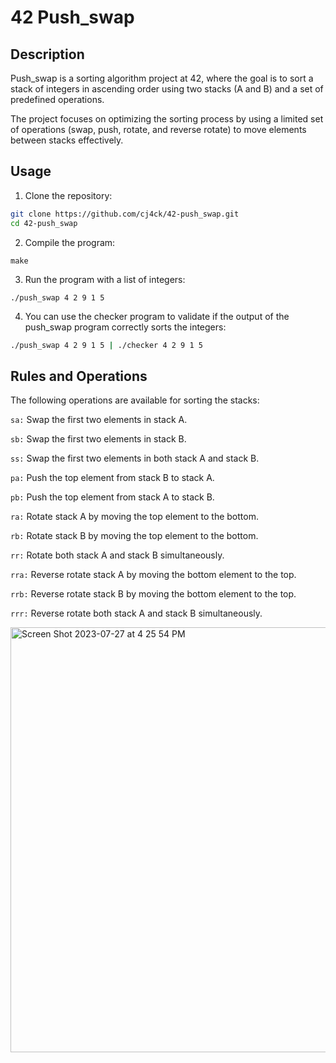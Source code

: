 # 42 Push_swap

## Description

Push_swap is a sorting algorithm project at 42, where the goal is to sort a stack of integers in ascending order using two stacks (A and B) and a set of predefined operations.

The project focuses on optimizing the sorting process by using a limited set of operations (swap, push, rotate, and reverse rotate) to move elements between stacks effectively.

## Usage

1. Clone the repository:

```bash
git clone https://github.com/cj4ck/42-push_swap.git
cd 42-push_swap
```

2. Compile the program:
```
make
```
3. Run the program with a list of integers:
```
./push_swap 4 2 9 1 5
```

4. You can use the checker program to validate if the output of the push_swap program correctly sorts the integers:
```bash
./push_swap 4 2 9 1 5 | ./checker 4 2 9 1 5
```
## Rules and Operations
The following operations are available for sorting the stacks:

`sa:` Swap the first two elements in stack A.

`sb:` Swap the first two elements in stack B.

`ss:` Swap the first two elements in both stack A and stack B.

`pa:` Push the top element from stack B to stack A.

`pb:` Push the top element from stack A to stack B.

`ra:` Rotate stack A by moving the top element to the bottom.

`rb:` Rotate stack B by moving the top element to the bottom.

`rr:` Rotate both stack A and stack B simultaneously.

`rra:` Reverse rotate stack A by moving the bottom element to the top.

`rrb:` Reverse rotate stack B by moving the bottom element to the top.

`rrr:` Reverse rotate both stack A and stack B simultaneously.

<img width="680" alt="Screen Shot 2023-07-27 at 4 25 54 PM" src="https://github.com/cj4ck/42-push_swap/assets/75099354/6728a357-6ee9-41e8-9203-c51afdce3ccd">
